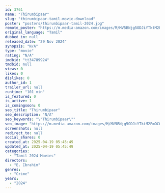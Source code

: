 ```yaml
---
id: 3761
name: "Thirumbipaar"
slug: "thirumbipaar-tamil-movie-download"
poster: "posters/thirumbipaar-tamil-2024.jpg"
remote_poster: "https://m.media-amazon.com/images/M/MV5BNjg5ODJiYTktM2FmOC00ZDUzLWI3ZGUtZWIzODU3YjI2MzI2XkEyXkFqcGc@._V1_SX300.jpg"
original_language: "Tamil"
dubbed_in: null
released_date: "29 Nov 2024"
synopsis: "N/A"
type: "movie"
rating: "N/A"
imdbid: "tt34789924"
tmdbid: null
views: 0
likes: 0
dislikes: 0
author_id: 1
trailer_url: null
runtime: "101 min"
is_featured: 0
is_active: 1
is_comingsoon: 0
seo_title: "Thirumbipaar"
seo_description: "N/A"
seo_keywords: "\"Thirumbipaar\""
seo_image: "https://m.media-amazon.com/images/M/MV5BNjg5ODJiYTktM2FmOC00ZDUzLWI3ZGUtZWIzODU3YjI2MzI2XkEyXkFqcGc@._V1_SX300.jpg"
screenshots: null
redirect_to: null
social_shares: 0
created_at: 2025-04-19 05:45:49
updated_at: 2025-04-19 05:45:49
categories:
  - "Tamil 2024 Movies"
directors:
  - "E. Ibrahim"
genres:
  - "Crime"
years:
  - "2024"
---
```

